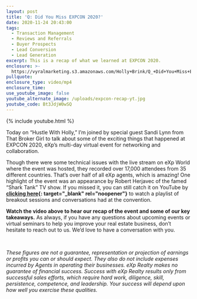 ```yaml
---
layout: post
title: 'Q: Did You Miss EXPCON 2020?'
date: 2020-11-24 20:43:00
tags:
  - Transaction Management
  - Reviews and Referrals
  - Buyer Prospects
  - Lead Conversion
  - Lead Generation
excerpt: This is a recap of what we learned at EXPCON 2020.
enclosure: >-
  https://vyralmarketing.s3.amazonaws.com/Holly+Brink/Q_+Did+You+Miss+EXPCON+2020_.mp4
pullquote:
enclosure_type: video/mp4
enclosure_time:
use_youtube_image: false
youtube_alternate_image: /uploads/expcon-recap-yt.jpg
youtube_code: Bt3JdjW0wSQ
---
```


{% include youtube.html %}

Today on “Hustle With Holly,” I’m joined by special guest Sandi Lynn from That Broker Girl to talk about some of the exciting things that happened at EXPCON 2020, eXp’s multi-day virtual event for networking and collaboration.

Though there were some technical issues with the live stream on eXp World where the event was hosted, they recorded over 17,000 attendees from 35 different countries. That’s over half of all eXp agents, which is amazing\! One highlight of the event was an appearance by Robert Herjavec of the famed “Shark Tank” TV show. If you missed it, you can still catch it on YouTube by **[clicking here](https://www.youtube.com/playlist?list=PL5eYl-99kalLanjBI9iJZH2dzCuXsVduB){: target="_blank" rel="noopener"}** to watch a playlist of breakout sessions and conversations had at the convention.&nbsp;

**Watch the video above to hear our recap of the event and some of our key takeaways.** As always, if you have any questions about upcoming events or virtual seminars to help you improve your real estate business, don’t hesitate to reach out to us. We’d love to have a conversation with you.

&nbsp;

*These figures are not a guarantee, representation or projection of earnings or profits you can or should expect. They also do not include expenses incurred by Agents in operating their businesses. eXp Realty makes no guarantee of financial success. Success with eXp Realty results only from successful sales efforts, which require hard work, diligence, skill, persistence, competence, and leadership. Your success will depend upon how well you exercise these qualities.*

